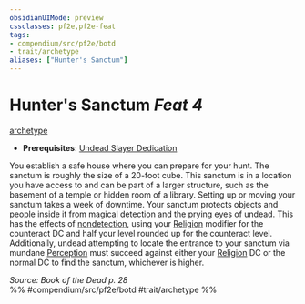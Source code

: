 ```yaml
---
obsidianUIMode: preview
cssclasses: pf2e,pf2e-feat
tags:
- compendium/src/pf2e/botd
- trait/archetype
aliases: ["Hunter's Sanctum"]
---
```

# Hunter's Sanctum  *Feat 4*  
[archetype](rules/traits/archetype.md "Archetype Feat Trait")  

- **Prerequisites**: [Undead Slayer Dedication](compendium/feats/undead-slayer-dedication-botd.md)

You establish a safe house where you can prepare for your hunt. The sanctum is roughly the size of a 20-foot cube. This sanctum is in a location you have access to and can be part of a larger structure, such as the basement of a temple or hidden room of a library. Setting up or moving your sanctum takes a week of downtime. Your sanctum protects objects and people inside it from magical detection and the prying eyes of undead. This has the effects of [nondetection](compendium/spells/nondetection.md), using your [Religion](compendium/skills.md#Religion) modifier for the counteract DC and half your level rounded up for the counteract level. Additionally, undead attempting to locate the entrance to your sanctum via mundane [Perception](compendium/skills.md#Perception) must succeed against either your [Religion](compendium/skills.md#Religion) DC or the normal DC to find the sanctum, whichever is higher.

*Source: Book of the Dead p. 28*  
%% #compendium/src/pf2e/botd #trait/archetype %%